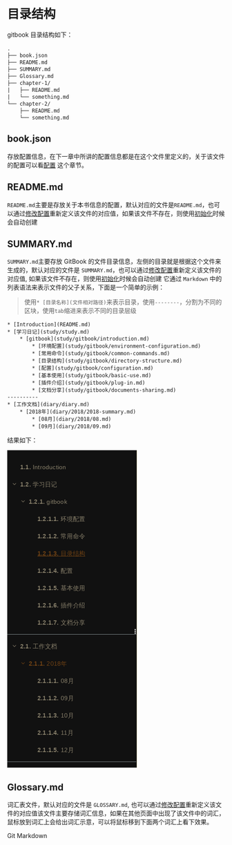 # 目录结构

gitbook 目录结构如下：

```
.
├── book.json
├── README.md
├── SUMMARY.md
├── Glossary.md
├── chapter-1/
|   ├── README.md
|   └── something.md
└── chapter-2/
    ├── README.md
    └── something.md
```

## book.json


存放配置信息，在下一章中所讲的配置信息都是在这个文件里定义的，关于该文件的配置可以看[配置](./configuration.md) 这个章节。

## README.md

`README.md`主要是存放关于本书信息的配置，默认对应的文件是`README.md`，也可以通过[修改配置](./configuration.md#readme)重新定义该文件的对应值，如果该文件不存在，则使用[初始化](./common-commands.md#初始化目录文件)时候会自动创建

## SUMMARY.md

`SUMMARY.md`主要存放 GitBook 的文件目录信息，左侧的目录就是根据这个文件来生成的，默认对应的文件是 `SUMMARY.md`，也可以通过[修改配置](./configuration.md#summary)重新定义该文件的对应值,
如果该文件不存在，则使用[初始化](./common-commands.md#初始化目录文件)时候会自动创建
它通过 `Markdown` 中的列表语法来表示文件的父子关系，下面是一个简单的示例：

> 使用`* [目录名称](文件相对路径)`来表示目录，使用`--------`，分割为不同的区块，使用`tab`缩进来表示不同的目录层级

```
* [Introduction](README.md)
* [学习日记](study/study.md)
    * [gitbook](study/gitbook/introduction.md)
        * [环境配置](study/gitbook/environment-configuration.md)
        * [常用命令](study/gitbook/common-commands.md)
        * [目录结构](study/gitbook/directory-structure.md)
        * [配置](study/gitbook/configuration.md)
        * [基本使用](study/gitbook/basic-use.md)
        * [插件介绍](study/gitbook/plug-in.md)
        * [文档分享](study/gitbook/documents-sharing.md)
----------
* [工作文档](diary/diary.md)
    * [2018年](diary/2018/2018-summary.md)
        * [08月](diary/2018/08.md)
        * [09月](diary/2018/09.md)

```

结果如下：

![目录层级结构](./img/directory-structure1.png)


## Glossary.md

词汇表文件，默认对应的文件是 `GLOSSARY.md`, 也可以通过[修改配置](./configuration.md#glossary)重新定义该文件的对应值该文件主要存储词汇信息，如果在其他页面中出现了该文件中的词汇，
鼠标放到词汇上会给出词汇示意，可以将鼠标移到下面两个词汇上看下效果。

Git    Markdown




